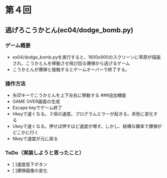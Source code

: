 # 第４回
## 逃げろこうかとん(ec04/dodge_bomb.py)
### ゲーム概要
- ex04/dodge_bomb.pyを実行すると、1600x900のスクリーンに草原が描画され、こうかとんを移動させ飛び回る爆弾から逃げるゲーム
- こうかとんが爆弾と接触するとゲームオーバーで終了する。
### 操作方法
- 矢印キーでこうかとんを上下左右に移動する
###追加機能
- GAME OVER画面の生成
- Escape keyでゲーム終了
- Hkeyで速くなる。３倍の速度。プログラムエラーが起きる。赤色に変化する
- Ukeyで速くなる。押せば押すほど速度が増す。しかし、結構な確率で爆弾がどこかに行く
- Nkeyで速度が元に戻る
### ToDo（実装しようと思ったこと）
- [ ]速度低下ボタン
- [ ]爆弾画像の変化
